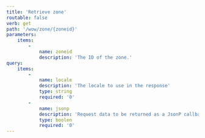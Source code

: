 ```yaml
---
title: 'Retrieve zone'
routable: false
verb: get
path: '/wow/zone/{zoneid}'
parameters:
    items:
        -
            name: zoneid
            description: 'The ID of the zone.'
query:
    items:
        -
            name: locale
            description: 'The locale to use in the response'
            type: string
            required: '0'
        -
            name: jsonp
            description: 'Request data to be returned as a JsonP callback'
            type: boolen
            required: '0'
---
```


